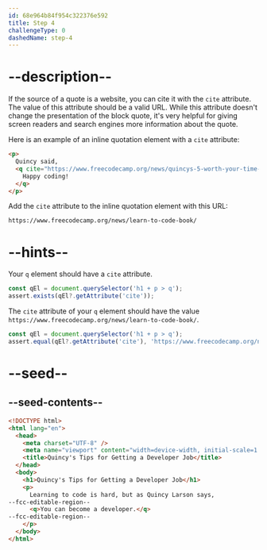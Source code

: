 ```yaml
---
id: 68e964b84f954c322376e592
title: Step 4
challengeType: 0
dashedName: step-4
---
```


# --description--

If the source of a quote is a website, you can cite it with the `cite` attribute. The value of this attribute should be a valid URL. While this attribute doesn't change the presentation of the block quote, it's very helpful for giving screen readers and search engines more information about the quote.

Here is an example of an inline quotation element with a `cite` attribute:

```html
<p>
  Quincy said, 
  <q cite="https://www.freecodecamp.org/news/quincys-5-worth-your-time-update/">
    Happy coding!
  </q>
</p>
```

Add the `cite` attribute to the inline quotation element with this URL: 

`https://www.freecodecamp.org/news/learn-to-code-book/`

# --hints--

Your `q` element should have a `cite` attribute.

```js
const qEl = document.querySelector('h1 + p > q');
assert.exists(qEl?.getAttribute('cite'));
```

The `cite` attribute of your `q` element should have the value `https://www.freecodecamp.org/news/learn-to-code-book/`.

```js
const qEl = document.querySelector('h1 + p > q');
assert.equal(qEl?.getAttribute('cite'), 'https://www.freecodecamp.org/news/learn-to-code-book/');
```

# --seed--

## --seed-contents--

```html
<!DOCTYPE html>
<html lang="en">
  <head>
    <meta charset="UTF-8" />
    <meta name="viewport" content="width=device-width, initial-scale=1.0" />
    <title>Quincy's Tips for Getting a Developer Job</title>
  </head>
  <body>
    <h1>Quincy's Tips for Getting a Developer Job</h1>
    <p>
      Learning to code is hard, but as Quincy Larson says, 
--fcc-editable-region--
      <q>You can become a developer.</q>
--fcc-editable-region--
    </p>
  </body>
</html>
```
